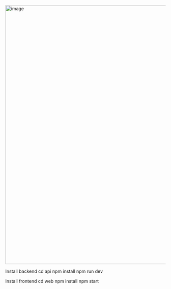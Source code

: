 <img width="1635" height="814" alt="image" src="https://github.com/user-attachments/assets/9edaded5-0dc3-4362-be60-0e1ba2712a23" />

Install backend
cd api
npm install
npm run dev

Install frontend
cd web
npm install
npm start